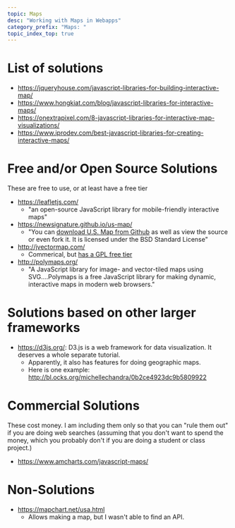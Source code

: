 ```yaml
---
topic: Maps
desc: "Working with Maps in Webapps"
category_prefix: "Maps: "
topic_index_top: true
---
```


# List of solutions

* <https://jqueryhouse.com/javascript-libraries-for-building-interactive-map/>
* <https://www.hongkiat.com/blog/javascript-libraries-for-interactive-maps/>
* <https://onextrapixel.com/8-javascript-libraries-for-interactive-map-visualizations/>
* <https://www.iprodev.com/best-javascript-libraries-for-creating-interactive-maps/>

# Free and/or Open Source Solutions

These are free to use, or at least have a free tier


* <https://leafletjs.com/> 
   * "an open-source JavaScript library for mobile-friendly interactive maps"
* <https://newsignature.github.io/us-map/>
   * "You can [download U.S. Map from Github](https://github.com/NewSignature/us-map) as well as view the source or even fork it. It is licensed under the BSD Standard License"
* <http://jvectormap.com/>
   * Commerical, but [has a GPL free tier](http://jvectormap.com/licenses-and-pricing/)
* <http://polymaps.org/>
   * "A JavaScript library for image- and vector-tiled maps using SVG....Polymaps is a free JavaScript library for making dynamic, interactive maps in modern web browsers."

# Solutions based on other larger frameworks

* <https://d3js.org/>: D3.js is a web framework for data visualization.  It deserves a whole separate tutorial.  
   * Apparently, it also has features for doing geographic maps.
   * Here is one example: <http://bl.ocks.org/michellechandra/0b2ce4923dc9b5809922>

# Commercial Solutions

These cost money.  I am including them only so that you can "rule them out" if you are doing web searches (assuming that you don't want to spend the money, which you probably don't if you are doing a student or class project.)

* <https://www.amcharts.com/javascript-maps/>

# Non-Solutions

* <https://mapchart.net/usa.html>
   * Allows making a map, but I wasn't able to find an API.  
   

